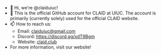 - 👋 Hi, we're @claiduiuc!
- 👀 This is the official GitHub account for CLAID at UIUC. The account is primarily (currently solely) used for the official CLAID website.
- 📫 How to reach us:
  - Email: claiduiuc@gmail.com
  - Discord: https://discord.gg/xdT9Bgm
  - Website: [claid.club](https://claid.club/)
- For more information, visit our website!

<!---
claiduiuc/claiduiuc is a ✨ special ✨ repository because its `README.md` (this file) appears on your GitHub profile.
You can click the Preview link to take a look at your changes.
--->
